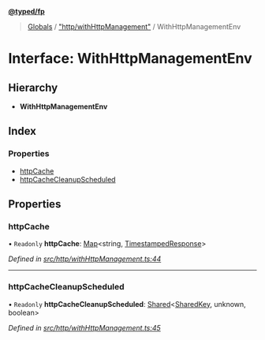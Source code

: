 **[@typed/fp](../README.md)**

> [Globals](../globals.md) / ["http/withHttpManagement"](../modules/_http_withhttpmanagement_.md) / WithHttpManagementEnv

# Interface: WithHttpManagementEnv

## Hierarchy

* **WithHttpManagementEnv**

## Index

### Properties

* [httpCache](_http_withhttpmanagement_.withhttpmanagementenv.md#httpcache)
* [httpCacheCleanupScheduled](_http_withhttpmanagement_.withhttpmanagementenv.md#httpcachecleanupscheduled)

## Properties

### httpCache

• `Readonly` **httpCache**: [Map](_shared_core_model_sharedkeystore_.sharedkeystore.md#map)\<string, [TimestampedResponse](../modules/_http_withhttpmanagement_.md#timestampedresponse)>

*Defined in [src/http/withHttpManagement.ts:44](https://github.com/TylorS/typed-fp/blob/8639976/src/http/withHttpManagement.ts#L44)*

___

### httpCacheCleanupScheduled

• `Readonly` **httpCacheCleanupScheduled**: [Shared](../modules/_shared_core_model_shared_.shared.md)\<[SharedKey](../modules/_shared_core_model_sharedkey_.sharedkey.md), unknown, boolean>

*Defined in [src/http/withHttpManagement.ts:45](https://github.com/TylorS/typed-fp/blob/8639976/src/http/withHttpManagement.ts#L45)*
